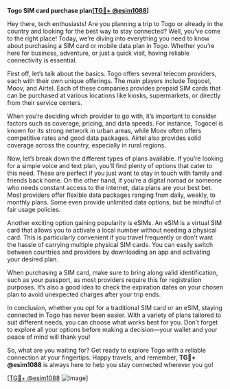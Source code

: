 **Togo SIM card purchase plan[[TG💪+ @esim1088](https://t.me/s/esim1088)]**

Hey there, tech enthusiasts! Are you planning a trip to Togo or already in the country and looking for the best way to stay connected? Well, you’ve come to the right place! Today, we’re diving into everything you need to know about purchasing a SIM card or mobile data plan in Togo. Whether you’re here for business, adventure, or just a quick visit, having reliable connectivity is essential.

First off, let’s talk about the basics. Togo offers several telecom providers, each with their own unique offerings. The main players include Togocel, Moov, and Airtel. Each of these companies provides prepaid SIM cards that can be purchased at various locations like kiosks, supermarkets, or directly from their service centers. 

When you’re deciding which provider to go with, it’s important to consider factors such as coverage, pricing, and data speeds. For instance, Togocel is known for its strong network in urban areas, while Moov often offers competitive rates and good data packages. Airtel also provides solid coverage across the country, especially in rural regions. 

Now, let’s break down the different types of plans available. If you’re looking for a simple voice and text plan, you’ll find plenty of options that cater to this need. These are perfect if you just want to stay in touch with family and friends back home. On the other hand, if you’re a digital nomad or someone who needs constant access to the internet, data plans are your best bet. Most providers offer flexible data packages ranging from daily, weekly, to monthly plans. Some even provide unlimited data options, but be mindful of fair usage policies.

Another exciting option gaining popularity is eSIMs. An eSIM is a virtual SIM card that allows you to activate a local number without needing a physical card. This is particularly convenient if you travel frequently or don’t want the hassle of carrying multiple physical SIM cards. You can easily switch between countries and providers by downloading an app and activating your desired plan.

When purchasing a SIM card, make sure to bring along valid identification, such as your passport, as most providers require this for registration purposes. It’s also a good idea to check the expiration dates on your chosen plan to avoid unexpected charges after your trip ends.

In conclusion, whether you opt for a traditional SIM card or an eSIM, staying connected in Togo has never been easier. With a variety of plans tailored to suit different needs, you can choose what works best for you. Don’t forget to explore all your options before making a decision—your wallet and your peace of mind will thank you!

So, what are you waiting for? Get ready to explore Togo with a reliable connection at your fingertips. Happy travels, and remember, **TG💪+ @esim1088** is always here to help you stay connected wherever you go!

[[TG💪+ @esim1088](https://t.me/s/esim1088) ![Image](https://i.postimg.cc/Y0z9fWf4/image.png)]
